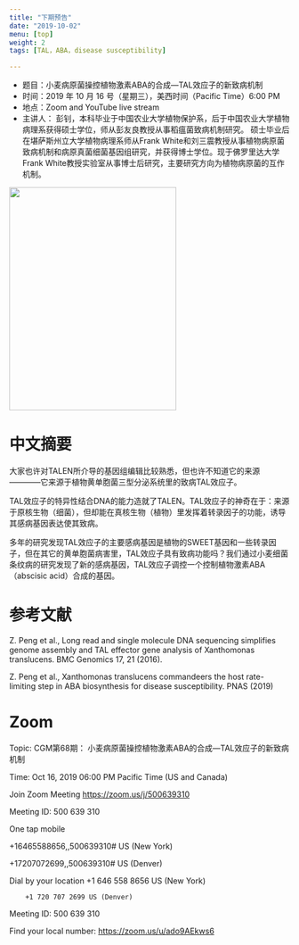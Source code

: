 ```yaml
---
title: "下期预告"
date: "2019-10-02"
menu: [top]
weight: 2
tags: [TAL，ABA，disease susceptibility]

---
```



- 题目：小麦病原菌操控植物激素ABA的合成—TAL效应子的新致病机制
- 时间：2019 年 10 月 16 号（星期三），美西时间（Pacific Time）6:00 PM
- 地点：Zoom and YouTube live stream
- 主讲人： 彭钊，本科毕业于中国农业大学植物保护系，后于中国农业大学植物病理系获得硕士学位，师从彭友良教授从事稻瘟菌致病机制研究。 硕士毕业后在堪萨斯州立大学植物病理系师从Frank White和刘三震教授从事植物病原菌致病机制和病原真菌细菌基因组研究，并获得博士学位。现于佛罗里达大学Frank White教授实验室从事博士后研究，主要研究方向为植物病原菌的互作机制。


<img src="https://imgur.com/NbHpaxE.jpg" width="300" height="400" />

# 中文摘要

大家也许对TALEN所介导的基因组编辑比较熟悉，但也许不知道它的来源————它来源于植物黄单胞菌三型分泌系统里的致病TAL效应子。

TAL效应子的特异性结合DNA的能力造就了TALEN。TAL效应子的神奇在于：来源于原核生物（细菌），但却能在真核生物（植物）里发挥着转录因子的功能，诱导其感病基因表达使其致病。

多年的研究发现TAL效应子的主要感病基因是植物的SWEET基因和一些转录因子，但在其它的黄单胞菌病害里，TAL效应子具有致病功能吗？我们通过小麦细菌条纹病的研究发现了新的感病基因，TAL效应子调控一个控制植物激素ABA（abscisic acid）合成的基因。

# 参考文献

Z. Peng et al., Long read and single molecule DNA sequencing simplifies genome assembly and TAL effector gene analysis of Xanthomonas translucens. BMC Genomics 17, 21 (2016).

Z. Peng et al., Xanthomonas translucens commandeers the host rate-limiting step in ABA biosynthesis for disease susceptibility. PNAS (2019)


# Zoom

Topic: CGM第68期： 小麦病原菌操控植物激素ABA的合成—TAL效应子的新致病机制

Time: Oct 16, 2019 06:00 PM Pacific Time (US and Canada)

Join Zoom Meeting
https://zoom.us/j/500639310

Meeting ID: 500 639 310

One tap mobile

+16465588656,,500639310# US (New York)

+17207072699,,500639310# US (Denver)

Dial by your location
        +1 646 558 8656 US (New York)

        +1 720 707 2699 US (Denver)

Meeting ID: 500 639 310

Find your local number: https://zoom.us/u/ado9AEkws6
